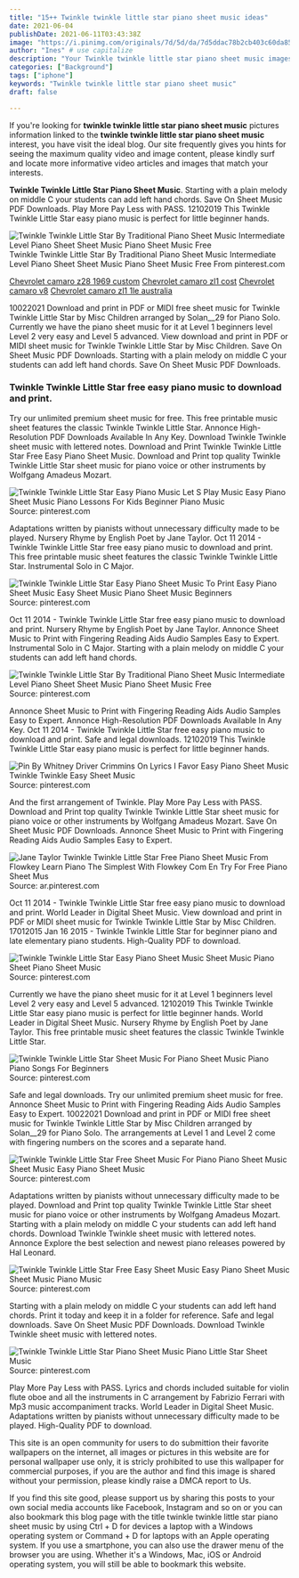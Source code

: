 ```yaml
---
title: "15++ Twinkle twinkle little star piano sheet music ideas"
date: 2021-06-04
publishDate: 2021-06-11T03:43:38Z
image: "https://i.pinimg.com/originals/7d/5d/da/7d5ddac78b2cb403c60da85e65c12d6c.png"
author: "Ines" # use capitalize
description: "Your Twinkle twinkle little star piano sheet music images are ready in this website. Twinkle twinkle little star piano sheet music are a topic that is being searched for and liked by netizens today. You can Find and Download the Twinkle twinkle little star piano sheet music files here. Find and Download all royalty-free photos and vectors."
categories: ["Background"]
tags: ["iphone"]
keywords: "Twinkle twinkle little star piano sheet music"
draft: false

---
```


If you're looking for **twinkle twinkle little star piano sheet music** pictures information linked to the **twinkle twinkle little star piano sheet music** interest, you have visit the ideal  blog.  Our site frequently  gives you  hints  for seeing  the maximum  quality video and image  content, please kindly surf and locate more informative video articles and images  that match your interests.

**Twinkle Twinkle Little Star Piano Sheet Music**. Starting with a plain melody on middle C your students can add left hand chords. Save On Sheet Music PDF Downloads. Play More Pay Less with PASS. 12102019 This Twinkle Twinkle Little Star easy piano music is perfect for little beginner hands.

![Twinkle Twinkle Little Star By Traditional Piano Sheet Music Intermediate Level Piano Sheet Sheet Music Piano Sheet Music Free](https://i.pinimg.com/originals/74/ba/da/74bada3c2bc054e1b4b1b1f66dc6162e.jpg "Twinkle Twinkle Little Star By Traditional Piano Sheet Music Intermediate Level Piano Sheet Sheet Music Piano Sheet Music Free")
Twinkle Twinkle Little Star By Traditional Piano Sheet Music Intermediate Level Piano Sheet Sheet Music Piano Sheet Music Free From pinterest.com

[Chevrolet camaro z28 1969 custom](/chevrolet-camaro-z28-1969-custom/)
[Chevrolet camaro zl1 cost](/chevrolet-camaro-zl1-cost/)
[Chevrolet camaro v8](/chevrolet-camaro-v8/)
[Chevrolet camaro zl1 1le australia](/chevrolet-camaro-zl1-1le-australia/)

10022021 Download and print in PDF or MIDI free sheet music for Twinkle Twinkle Little Star by Misc Children arranged by Solan__29 for Piano Solo. Currently we have the piano sheet music for it at Level 1 beginners level Level 2 very easy and Level 5 advanced. View download and print in PDF or MIDI sheet music for Twinkle Twinkle Little Star by Misc Children. Save On Sheet Music PDF Downloads. Starting with a plain melody on middle C your students can add left hand chords. Save On Sheet Music PDF Downloads.

### Twinkle Twinkle Little Star free easy piano music to download and print.

Try our unlimited premium sheet music for free. This free printable music sheet features the classic Twinkle Twinkle Little Star. Annonce High-Resolution PDF Downloads Available In Any Key. Download Twinkle Twinkle sheet music with lettered notes. Download and Print Twinkle Twinkle Little Star Free Easy Piano Sheet Music. Download and Print top quality Twinkle Twinkle Little Star sheet music for piano voice or other instruments by Wolfgang Amadeus Mozart.


![Twinkle Twinkle Little Star Easy Piano Music Let S Play Music Easy Piano Sheet Music Piano Lessons For Kids Beginner Piano Music](https://i.pinimg.com/originals/76/79/a6/7679a6f2042bfd2d5d6f7cb678494636.jpg "Twinkle Twinkle Little Star Easy Piano Music Let S Play Music Easy Piano Sheet Music Piano Lessons For Kids Beginner Piano Music")
Source: pinterest.com

Adaptations written by pianists without unnecessary difficulty made to be played. Nursery Rhyme by English Poet by Jane Taylor. Oct 11 2014 - Twinkle Twinkle Little Star free easy piano music to download and print. This free printable music sheet features the classic Twinkle Twinkle Little Star. Instrumental Solo in C Major.

![Twinkle Twinkle Little Star Easy Piano Sheet Music To Print Easy Piano Sheet Music Easy Sheet Music Piano Sheet Music Beginners](https://i.pinimg.com/474x/9d/9c/c2/9d9cc2fef2bd1f12b22335e84c95071e.jpg "Twinkle Twinkle Little Star Easy Piano Sheet Music To Print Easy Piano Sheet Music Easy Sheet Music Piano Sheet Music Beginners")
Source: pinterest.com

Oct 11 2014 - Twinkle Twinkle Little Star free easy piano music to download and print. Nursery Rhyme by English Poet by Jane Taylor. Annonce Sheet Music to Print with Fingering Reading Aids Audio Samples Easy to Expert. Instrumental Solo in C Major. Starting with a plain melody on middle C your students can add left hand chords.

![Twinkle Twinkle Little Star By Traditional Piano Sheet Music Intermediate Level Piano Sheet Sheet Music Piano Sheet Music Free](https://i.pinimg.com/originals/74/ba/da/74bada3c2bc054e1b4b1b1f66dc6162e.jpg "Twinkle Twinkle Little Star By Traditional Piano Sheet Music Intermediate Level Piano Sheet Sheet Music Piano Sheet Music Free")
Source: pinterest.com

Annonce Sheet Music to Print with Fingering Reading Aids Audio Samples Easy to Expert. Annonce High-Resolution PDF Downloads Available In Any Key. Oct 11 2014 - Twinkle Twinkle Little Star free easy piano music to download and print. Safe and legal downloads. 12102019 This Twinkle Twinkle Little Star easy piano music is perfect for little beginner hands.

![Pin By Whitney Driver Crimmins On Lyrics I Favor Easy Piano Sheet Music Twinkle Twinkle Easy Sheet Music](https://i.pinimg.com/originals/36/d0/de/36d0de630bec149df8757c7587a41fe5.jpg "Pin By Whitney Driver Crimmins On Lyrics I Favor Easy Piano Sheet Music Twinkle Twinkle Easy Sheet Music")
Source: pinterest.com

And the first arrangement of Twinkle. Play More Pay Less with PASS. Download and Print top quality Twinkle Twinkle Little Star sheet music for piano voice or other instruments by Wolfgang Amadeus Mozart. Save On Sheet Music PDF Downloads. Annonce Sheet Music to Print with Fingering Reading Aids Audio Samples Easy to Expert.

![Jane Taylor Twinkle Twinkle Little Star Free Piano Sheet Music From Flowkey Learn Piano The Simplest With Flowkey Com En Try For Free Piano Sheet Mus](https://i.pinimg.com/originals/ff/ef/0e/ffef0eb6233723e6701aa76b6f16356e.png "Jane Taylor Twinkle Twinkle Little Star Free Piano Sheet Music From Flowkey Learn Piano The Simplest With Flowkey Com En Try For Free Piano Sheet Mus")
Source: ar.pinterest.com

Oct 11 2014 - Twinkle Twinkle Little Star free easy piano music to download and print. World Leader in Digital Sheet Music. View download and print in PDF or MIDI sheet music for Twinkle Twinkle Little Star by Misc Children. 17012015 Jan 16 2015 - Twinkle Twinkle Little Star for beginner piano and late elementary piano students. High-Quality PDF to download.

![Twinkle Twinkle Little Star Easy Piano Sheet Music Sheet Music Piano Sheet Piano Sheet Music](https://i.pinimg.com/474x/0f/a1/1c/0fa11cdf65af3ebe2a8792a2e0b4c677.jpg "Twinkle Twinkle Little Star Easy Piano Sheet Music Sheet Music Piano Sheet Piano Sheet Music")
Source: pinterest.com

Currently we have the piano sheet music for it at Level 1 beginners level Level 2 very easy and Level 5 advanced. 12102019 This Twinkle Twinkle Little Star easy piano music is perfect for little beginner hands. World Leader in Digital Sheet Music. Nursery Rhyme by English Poet by Jane Taylor. This free printable music sheet features the classic Twinkle Twinkle Little Star.

![Twinkle Twinkle Little Star Sheet Music For Piano Sheet Music Piano Piano Songs For Beginners](https://i.pinimg.com/originals/72/46/dc/7246dc3361aecd379920c6dedb5e5302.gif "Twinkle Twinkle Little Star Sheet Music For Piano Sheet Music Piano Piano Songs For Beginners")
Source: pinterest.com

Safe and legal downloads. Try our unlimited premium sheet music for free. Annonce Sheet Music to Print with Fingering Reading Aids Audio Samples Easy to Expert. 10022021 Download and print in PDF or MIDI free sheet music for Twinkle Twinkle Little Star by Misc Children arranged by Solan__29 for Piano Solo. The arrangements at Level 1 and Level 2 come with fingering numbers on the scores and a separate hand.

![Twinkle Twinkle Little Star Free Sheet Music For Piano Piano Sheet Music Sheet Music Easy Piano Sheet Music](https://i.pinimg.com/originals/a8/9a/f7/a89af7afff7fa8611a2b2f4308be7b63.gif "Twinkle Twinkle Little Star Free Sheet Music For Piano Piano Sheet Music Sheet Music Easy Piano Sheet Music")
Source: pinterest.com

Adaptations written by pianists without unnecessary difficulty made to be played. Download and Print top quality Twinkle Twinkle Little Star sheet music for piano voice or other instruments by Wolfgang Amadeus Mozart. Starting with a plain melody on middle C your students can add left hand chords. Download Twinkle Twinkle sheet music with lettered notes. Annonce Explore the best selection and newest piano releases powered by Hal Leonard.

![Twinkle Twinkle Little Star Free Easy Sheet Music Easy Piano Sheet Music Sheet Music Piano Music](https://i.pinimg.com/originals/4d/9c/32/4d9c3212a17a5eba9f3c037ce01d3927.jpg "Twinkle Twinkle Little Star Free Easy Sheet Music Easy Piano Sheet Music Sheet Music Piano Music")
Source: pinterest.com

Starting with a plain melody on middle C your students can add left hand chords. Print it today and keep it in a folder for reference. Safe and legal downloads. Save On Sheet Music PDF Downloads. Download Twinkle Twinkle sheet music with lettered notes.

![Twinkle Twinkle Little Star Piano Sheet Music Piano Little Star Sheet Music](https://i.pinimg.com/originals/7d/5d/da/7d5ddac78b2cb403c60da85e65c12d6c.png "Twinkle Twinkle Little Star Piano Sheet Music Piano Little Star Sheet Music")
Source: pinterest.com

Play More Pay Less with PASS. Lyrics and chords included suitable for violin flute oboe and all the instruments in C arrangement by Fabrizio Ferrari with Mp3 music accompaniment tracks. World Leader in Digital Sheet Music. Adaptations written by pianists without unnecessary difficulty made to be played. High-Quality PDF to download.

This site is an open community for users to do submittion their favorite wallpapers on the internet, all images or pictures in this website are for personal wallpaper use only, it is stricly prohibited to use this wallpaper for commercial purposes, if you are the author and find this image is shared without your permission, please kindly raise a DMCA report to Us.

If you find this site good, please support us by sharing this posts to your own social media accounts like Facebook, Instagram and so on or you can also bookmark this blog page with the title twinkle twinkle little star piano sheet music by using Ctrl + D for devices a laptop with a Windows operating system or Command + D for laptops with an Apple operating system. If you use a smartphone, you can also use the drawer menu of the browser you are using. Whether it's a Windows, Mac, iOS or Android operating system, you will still be able to bookmark this website.
